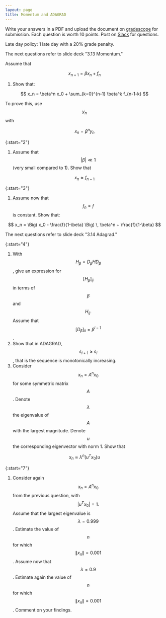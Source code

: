 ```yaml
---
layout: page
title: Momentum and ADAGRAD
--- 
```


Write your answers in a PDF and upload the document on [gradescope](https://www.gradescope.com/courses/102338) for submission. Each question is worth 10 points. Post on [Slack](https://stanford.enterprise.slack.com/) for questions.

Late day policy: 1 late day with a 20% grade penalty.

The next questions refer to slide deck "3.13 Momentum."

Assume that

$$ x_{n+1} = \beta x_n + f_n $$

1. Show that:

$$ x_n = \beta^n x_0 + \sum_{k=0}^{n-1} \beta^k f_{n-1-k} $$

To prove this, use $$y_n$$ with 

$$ x_n = \beta^n y_n $$

{:start="2"}
1. Assume that $$\lvert \beta \rvert \ll 1$$ (very small compared to 1). Show that

$$ x_n \approx f_{n-1} $$

{:start="3"}
1. Assume now that $$f_n = f$$ is constant. Show that:

$$ x_n = \Big( x_0 - \frac{f}{1-\beta} \Big) \, \beta^n + \frac{f}{1-\beta} $$

The next questions refer to slide deck "3.14 Adagrad."

{:start="4"}
1. With $$H_\beta = D_\beta H D_\beta$$, give an expression for $$[H_\beta]_{ij}$$ in terms of $$\beta$$ and $$H_{ij}.$$ Assume that $$[D_\beta]_{ii} = \beta^{i-1}$$.
1. Show that in ADAGRAD, $$s_{i+1} \ge s_i$$, that is the sequence is monotonically increasing.
1. Consider $$x_n = A^n x_0$$ for some symmetric matrix $$A$$. Denote $$\lambda$$ the eigenvalue of $$A$$ with the largest magnitude. Denote $$u$$ the corresponding eigenvector with norm 1. Show that 

$$x_n \approx \lambda^n (u^T x_0) u $$

{:start="7"}
1. Consider again $$x_n = A^n x_0$$ from the previous question, with $$\lvert u^T x_0 \rvert = 1.$$ Assume that the largest eigenvalue is $$\lambda = 0.999$$. Estimate the value of $$n$$ for which $$\lVert x_n \rVert = 0.001$$. Assume now that $$\lambda = 0.9$$. Estimate again the value of $$n$$ for which $$\lVert x_n \rVert = 0.001$$. Comment on your findings.